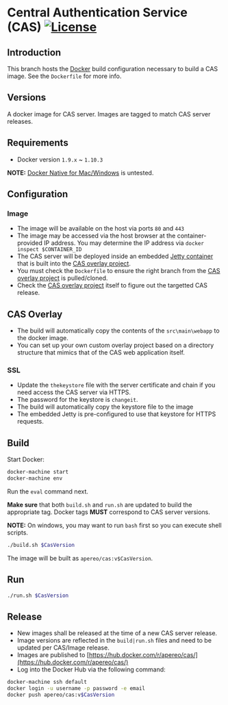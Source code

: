 # Central Authentication Service (CAS) [![License](https://img.shields.io/hexpm/l/plug.svg)](https://github.com/Jasig/cas/blob/master/LICENSE)

## Introduction

This branch hosts the [Docker](https://www.docker.com/) build configuration necessary to build a CAS image. See the `Dockerfile` for more info. 

## Versions

A docker image for CAS server. Images are tagged to match CAS server releases.

## Requirements

* Docker version `1.9.x` ~ `1.10.3`

**NOTE:** [Docker Native for Mac/Windows](https://www.docker.com/docker-news-and-press/docker-released-native-mac-and-windows-apps-optimize-developer-experience) is untested.

## Configuration

### Image

* The image will be available on the host via ports `80` and `443`
* The image may be accessed via the host browser at the container-provided IP address. You may determine the IP address via `docker inspect $CONTAINER_ID`
* The CAS server will be deployed inside an embedded [Jetty container](http://www.eclipse.org/jetty/) that is built into the [CAS overlay project](http://bit.ly/1PPY47q).
* You must check the `Dockerfile` to ensure the right branch from the [CAS overlay project](http://bit.ly/1PPY47q) is pulled/cloned.
* Check the [CAS overlay project](http://bit.ly/1PPY47q) itself to figure out the targetted CAS release.

## CAS Overlay

* The build will automatically copy the contents of the `src\main\webapp` to the docker image. 
* You can set up your own custom overlay project based on a directory structure that mimics that of the CAS web application itself. 
 
### SSL

* Update the `thekeystore` file with the server certificate and chain if you need access the CAS server via HTTPS. 
* The password for the keystore is `changeit`.
* The build will automatically copy the keystore file to the image
* The embedded Jetty is pre-configured to use that keystore for HTTPS requests.

## Build

Start Docker:

```bash
docker-machine start
docker-machine env
```

Run the `eval` command next.

**Make sure** that both `build.sh` and `run.sh` are updated to build the appropriate tag. Docker tags **MUST** correspond
to CAS server versions. 

**NOTE:** On windows, you may want to run `bash` first so you can execute shell scripts.

```bash
./build.sh $CasVersion
```

The image will be built as `apereo/cas:v$CasVersion`.

## Run

```bash
./run.sh $CasVersion
```

## Release

* New images shall be released at the time of a new CAS server release.
* Image versions are reflected in the `build|run.sh` files and need to be updated per CAS/Image release.
* Images are published to [https://hub.docker.com/r/apereo/cas/](https://hub.docker.com/r/apereo/cas/)
* Log into the Docker Hub via the following command:

```bash
docker-machine ssh default
docker login -u username -p password -e email
docker push apereo/cas:v$CasVersion
```

